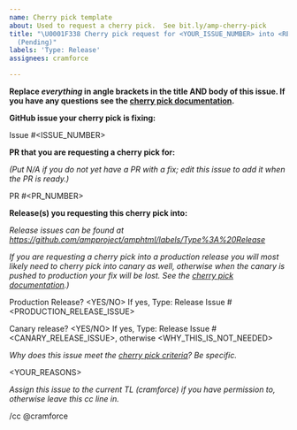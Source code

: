 ```yaml
---
name: Cherry pick template
about: Used to request a cherry pick.  See bit.ly/amp-cherry-pick
title: "\U0001F338 Cherry pick request for <YOUR_ISSUE_NUMBER> into <RELEASE_ISSUE_NUMBER>
  (Pending)"
labels: 'Type: Release'
assignees: cramforce

---
```


**Replace *everything* in angle brackets in the title AND body of this issue.  If you have any questions see the [cherry pick documentation](https://github.com/ampproject/amphtml/blob/master/contributing/release-schedule.md#cherry-picks).**


**GitHub issue your cherry pick is fixing:**

Issue #<ISSUE_NUMBER>


**PR that you are requesting a cherry pick for:**

*(Put N/A if you do not yet have a PR with a fix; edit this issue to add it when the PR is ready.)*

PR #<PR_NUMBER>


**Release(s) you requesting this cherry pick into:**

*Release issues can be found at https://github.com/ampproject/amphtml/labels/Type%3A%20Release*

*If you are requesting a cherry pick into a production release you will most likely need to cherry pick into canary as well, otherwise when the canary is pushed to production your fix will be lost.  See the [cherry pick documentation](https://github.com/ampproject/amphtml/blob/master/contributing/release-schedule.md#cherry-picks).)*

Production Release? <YES/NO>  If yes, Type: Release Issue #<PRODUCTION_RELEASE_ISSUE>

Canary release? <YES/NO>  If yes, Type: Release Issue #<CANARY_RELEASE_ISSUE>, otherwise <WHY_THIS_IS_NOT_NEEDED>


*Why does this issue meet the [cherry pick criteria](https://github.com/ampproject/amphtml/blob/master/contributing/release-schedule.md#cherry-pick-criteria)?  Be specific.*

<YOUR_REASONS>

*Assign this issue to the current TL (cramforce) if you have permission to, otherwise leave this cc line in.*

/cc @cramforce
